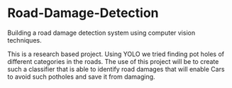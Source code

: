 # Road-Damage-Detection
Building a road damage detection system using computer vision techniques. 

This is a research based project. Using YOLO we tried finding pot holes of different categories in the roads. The use of this project will be to create such a classifier that is able to identify road damages that will enable Cars to avoid such potholes and save it from damaging.
